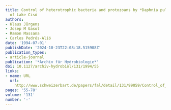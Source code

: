 ```yaml
---
title: Control of heterotrophic bacteria and protozoans by *Daphnia pulex* in the epilimnion
  of Lake Cisó
authors:
- Klaus Jürgens
- Josep M Gasol
- Ramon Massana
- Carlos Pedrós-Alió
date: '1994-07-01'
publishDate: '2024-10-23T22:08:18.515908Z'
publication_types:
- article-journal
publication: '*Archiv für Hydrobiologie*'
doi: 10.1127/archiv-hydrobiol/131/1994/55
links:
- name: URL
  url: 
    http://www.schweizerbart.de/papers/fal/detail/131/99059/Control_of_heterotrophic_bacteria_and_protozoans_b?af=crossref
pages: '55-78'
volume: '131'
number: '-'
---
```

